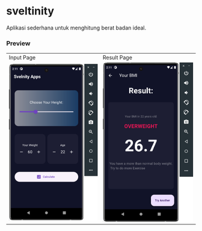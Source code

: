 # sveltinity

Aplikasi sederhana untuk menghitung berat badan ideal.

### Preview

|                                                              |                                                              |
| ------------------------------------------------------------ | ------------------------------------------------------------ |
| Input Page                                                   | Result Page                                                  |
| ![Alt text](<github/Screen Shot 2023-09-25 at 02.11.27.png>) | ![Alt text](<github/Screen Shot 2023-09-25 at 02.11.36.png>) |
